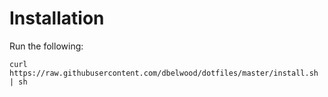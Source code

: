 # Installation
Run the following:
```shell
curl https://raw.githubusercontent.com/dbelwood/dotfiles/master/install.sh | sh
```
